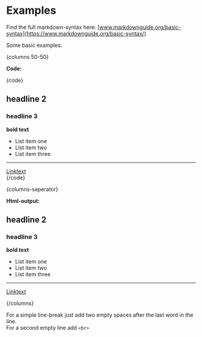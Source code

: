 # Examples

Find the full markdown-syntax here: [www.markdownguide.org/basic-syntax](https://www.markdownguide.org/basic-syntax/)  

Some basic examples:

{columns 50-50}

**Code:**

{code} 
## headline 2
### headline 3
**bold text** 

- List item one
- List item two
- List item three

---
[Linktext](http://www.domain.de)  
{/code}

{columns-seperator}

**Html-output:**

## headline 2
### headline 3
**bold text**

- List item one
- List item two
- List item three  

---
[Linktext](http://www.domain.de)  

{/columns}  

For a simple line-break just add two empty spaces after the last word in the line.  
For a second empty line add `<br>` 

<br>

